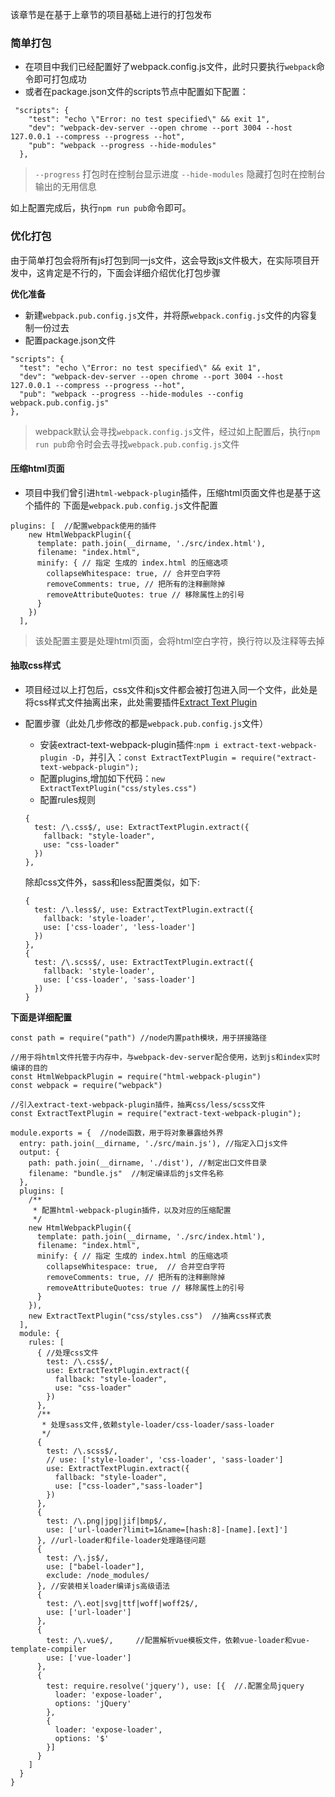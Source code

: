 该章节是在基于上章节的项目基础上进行的打包发布

### 简单打包
+ 在项目中我们已经配置好了webpack.config.js文件，此时只要执行`webpack`命令即可打包成功
+ 或者在package.json文件的scripts节点中配置如下配置：
```
 "scripts": {
    "test": "echo \"Error: no test specified\" && exit 1",
    "dev": "webpack-dev-server --open chrome --port 3004 --host 127.0.0.1 --compress --progress --hot",
    "pub": "webpack --progress --hide-modules"
  },
```

> `--progress` 打包时在控制台显示进度
> `--hide-modules` 隐藏打包时在控制台输出的无用信息

如上配置完成后，执行`npm run pub`命令即可。

### 优化打包
由于简单打包会将所有js打包到同一js文件，这会导致js文件极大，在实际项目开发中，这肯定是不行的，下面会详细介绍优化打包步骤

**优化准备**
+ 新建`webpack.pub.config.js`文件，并将原`webpack.config.js`文件的内容复制一份过去
+ 配置package.json文件
```
"scripts": {
  "test": "echo \"Error: no test specified\" && exit 1",
  "dev": "webpack-dev-server --open chrome --port 3004 --host 127.0.0.1 --compress --progress --hot",
  "pub": "webpack --progress --hide-modules --config webpack.pub.config.js"
},
```

> webpack默认会寻找`webpack.config.js`文件，经过如上配置后，执行`npm run pub`命令时会去寻找`webpack.pub.config.js`文件

#### 压缩html页面
+ 项目中我们曾引进`html-webpack-plugin`插件，压缩html页面文件也是基于这个插件的
下面是`webpack.pub.config.js`文件配置
```
plugins: [  //配置webpack使用的插件
    new HtmlWebpackPlugin({
      template: path.join(__dirname, './src/index.html'),
      filename: "index.html",
      minify: { // 指定 生成的 index.html 的压缩选项
        collapseWhitespace: true, // 合并空白字符
        removeComments: true, // 把所有的注释删除掉
        removeAttributeQuotes: true // 移除属性上的引号
      }
    })
  ],
```

> 该处配置主要是处理html页面，会将html空白字符，换行符以及注释等去掉

#### 抽取css样式
+ 项目经过以上打包后，css文件和js文件都会被打包进入同一个文件，此处是将css样式文件抽离出来，此处需要插件[Extract Text Plugin](https://github.com/webpack-contrib/extract-text-webpack-plugin)

+ 配置步骤（此处几步修改的都是`webpack.pub.config.js`文件）
  - 安装extract-text-webpack-plugin插件:`npm i extract-text-webpack-plugin -D`，并引入：`const ExtractTextPlugin = require("extract-text-webpack-plugin");`
  - 配置plugins,增加如下代码：`new ExtractTextPlugin("css/styles.css")`
  - 配置rules规则
  ```
  {
    test: /\.css$/, use: ExtractTextPlugin.extract({
      fallback: "style-loader",
      use: "css-loader"
    })
  },
  ```

  除却css文件外，sass和less配置类似，如下:
  ```
  {
    test: /\.less$/, use: ExtractTextPlugin.extract({
      fallback: 'style-loader',
      use: ['css-loader', 'less-loader']
    })
  },
  {
    test: /\.scss$/, use: ExtractTextPlugin.extract({
      fallback: 'style-loader',
      use: ['css-loader', 'sass-loader']
    })
  }
  ```

**下面是详细配置**
```
const path = require("path") //node内置path模块，用于拼接路径

//用于将html文件托管于内存中，与webpack-dev-server配合使用，达到js和index实时编译的目的
const HtmlWebpackPlugin = require("html-webpack-plugin")
const webpack = require("webpack")

//引入extract-text-webpack-plugin插件，抽离css/less/scss文件
const ExtractTextPlugin = require("extract-text-webpack-plugin");

module.exports = {  //node函数，用于将对象暴露给外界
  entry: path.join(__dirname, './src/main.js'), //指定入口js文件
  output: {
    path: path.join(__dirname, './dist'), //制定出口文件目录
    filename: "bundle.js"  //制定编译后的js文件名称
  },
  plugins: [
    /**
     * 配置html-webpack-plugin插件，以及对应的压缩配置
     */
    new HtmlWebpackPlugin({
      template: path.join(__dirname, './src/index.html'),
      filename: "index.html",
      minify: { // 指定 生成的 index.html 的压缩选项
        collapseWhitespace: true,  // 合并空白字符
        removeComments: true, // 把所有的注释删除掉
        removeAttributeQuotes: true // 移除属性上的引号
      }
    }),
    new ExtractTextPlugin("css/styles.css")  //抽离css样式表
  ],
  module: {
    rules: [
      { //处理css文件
        test: /\.css$/, 
        use: ExtractTextPlugin.extract({
          fallback: "style-loader",
          use: "css-loader"
        })
      },
      /**
       * 处理sass文件,依赖style-loader/css-loader/sass-loader
       */
      {
        test: /\.scss$/,
        // use: ['style-loader', 'css-loader', 'sass-loader']
        use: ExtractTextPlugin.extract({
          fallback: "style-loader",
          use: ["css-loader","sass-loader"]
        })
      },
      {
        test: /\.png|jpg|jif|bmp$/,
        use: ['url-loader?limit=1&name=[hash:8]-[name].[ext]']
      }, //url-loader和file-loader处理路径问题
      {
        test: /\.js$/,
        use: ["babel-loader"],
        exclude: /node_modules/
      }, //安装相关loader编译js高级语法
      {
        test: /\.eot|svg|ttf|woff|woff2$/,
        use: ['url-loader']
      },
      {
        test: /\.vue$/,     //配置解析vue模板文件，依赖vue-loader和vue-template-compiler
        use: ['vue-loader']
      },
      {
        test: require.resolve('jquery'), use: [{  //.配置全局jquery
          loader: 'expose-loader',
          options: 'jQuery'
        },
        {
          loader: 'expose-loader',
          options: '$'
        }]
      }
    ]
  }
}
```